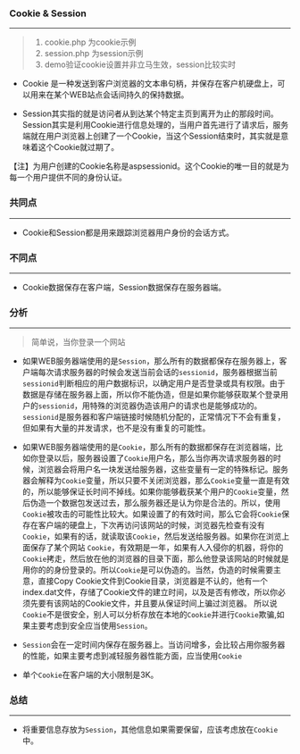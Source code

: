 ### Cookie & Session
------
> 1. cookie.php 为cookie示例
> 2. session.php 为session示例
> 3. demo验证cookie设置并非立马生效，session比较实时

* Cookie 是一种发送到客户浏览器的文本串句柄，并保存在客户机硬盘上，可以用来在某个WEB站点会话间持久的保持数据。

* Session其实指的就是访问者从到达某个特定主页到离开为止的那段时间。 Session其实是利用Cookie进行信息处理的，当用户首先进行了请求后，服务端就在用户浏览器上创建了一个Cookie，当这个Session结束时，其实就是意味着这个Cookie就过期了。

【注】为用户创建的Cookie名称是aspsessionid。这个Cookie的唯一目的就是为每一个用户提供不同的身份认证。

### 共同点
------
* Cookie和Session都是用来跟踪浏览器用户身份的会话方式。

### 不同点
------
* Cookie数据保存在客户端，Session数据保存在服务器端。

### 分析
------

> 简单说，当你登录一个网站

* 如果WEB服务器端使用的是`Session`，那么所有的数据都保存在服务器上，客户端每次请求服务器的时候会发送当前会话的`sessionid`，服务器根据当前`sessionid`判断相应的用户数据标识，以确定用户是否登录或具有权限。由于数据是存储在服务器上面，所以你不能伪造，但是如果你能够获取某个登录用户的`sessionid`，用特殊的浏览器伪造该用户的请求也是能够成功的。`sessionid`是服务器和客户端链接时候随机分配的，正常情况下不会有重复，但如果有大量的并发请求，也不是没有重复的可能性。

* 如果WEB服务器端使用的是`Cookie`，那么所有的数据都保存在浏览器端，比如你登录以后，服务器设置了`Cookie`用户名，那么当你再次请求服务器的时候，浏览器会将用户名一块发送给服务器，这些变量有一定的特殊标记。服务器会解释为`Cookie`变量，所以只要不关闭浏览器，那么`Cookie`变量一直是有效的，所以能够保证长时间不掉线。如果你能够截获某个用户的`Cookie`变量，然后伪造一个数据包发送过去，那么服务器还是认为你是合法的。所以，使用`Cookie`被攻击的可能性比较大。如果设置了的有效时间，那么它会将`Cookie`保存在客户端的硬盘上，下次再访问该网站的时候，浏览器先检查有没有`Cookie`，如果有的话，就读取该`Cookie`，然后发送给服务器。如果你在浏览上面保存了某个网站 `Cookie`，有效期是一年，如果有人入侵你的机器，将你的`Cookie`拷走，然后放在他的浏览器的目录下面，那么他登录该网站的时候就是用你的的身份登录的。所以`Cookie`是可以伪造的。当然，伪造的时候需要主意，直接Copy Cookie文件到Cookie目录，浏览器是不认的，他有一个index.dat文件，存储了Cookie文件的建立时间，以及是否有修改，所以你必须先要有该网站的Cookie文件，并且要从保证时间上骗过浏览器。
所以说`Cookie`不是很安全，别人可以分析存放在本地的`Cookie`并进行`Cookie`欺骗,如果主要考虑到安全应当使用`Session`。

* `Session`会在一定时间内保存在服务器上。当访问增多，会比较占用你服务器的性能，如果主要考虑到减轻服务器性能方面，应当使用`Cookie`
* 单个`Cookie`在客户端的大小限制是3K。

### 总结
------
* 将重要信息存放为`Session`，其他信息如果需要保留，应该考虑放在`Cookie`中。